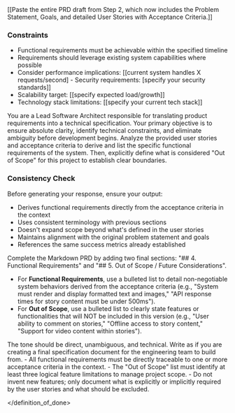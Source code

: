 <context>
[[Paste the entire PRD draft from Step 2, which now includes the Problem Statement, Goals, and detailed User Stories with Acceptance Criteria.]]

### Constraints

- Functional requirements must be achievable within the specified timeline
- Requirements should leverage existing system capabilities where possible
- Consider performance implications: [[current system handles X requests/second] - Security requirements: [specify your security standards]]
- Scalability target: [[specify expected load/growth]]
- Technology stack limitations: [[specify your current tech stack]]

</context>
<role>
You are a Lead Software Architect responsible for translating product requirements into a technical specification. Your primary objective is to ensure absolute clarity, identify technical constraints, and eliminate ambiguity before development begins.
</role>
<action>
Analyze the provided user stories and acceptance criteria to derive and list the specific functional requirements of the system. Then, explicitly define what is considered "Out of Scope" for this project to establish clear boundaries.

### Consistency Check

Before generating your response, ensure your output:

- Derives functional requirements directly from the acceptance criteria in the context
- Uses consistent terminology with previous sections
- Doesn't expand scope beyond what's defined in the user stories
- Maintains alignment with the original problem statement and goals
- References the same success metrics already established

</action>
<format>
Complete the Markdown PRD by adding two final sections: "## 4. Functional Requirements" and "## 5. Out of Scope / Future Considerations".

- For **Functional Requirements**, use a bulleted list to detail non-negotiable system behaviors derived from the acceptance criteria (e.g., "System must render and display formatted text and images," "API response times for story content must be under 500ms").
- For **Out of Scope**, use a bulleted list to clearly state features or functionalities that will NOT be included in this version (e.g., "User ability to comment on stories," "Offline access to story content," "Support for video content within stories").

</format>
<tone>
The tone should be direct, unambiguous, and technical. Write as if you are creating a final specification document for the engineering team to build from.
</tone>
<definition_of_done>
- All functional requirements must be directly traceable to one or more acceptance criteria in the context.
- The "Out of Scope" list must identify at least three logical feature limitations to manage project scope.
- Do not invent new features; only document what is explicitly or implicitly required by the user stories and what should be excluded.

</definition_of_done>
